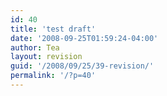 ```yaml
---
id: 40
title: 'test draft'
date: '2008-09-25T01:59:24-04:00'
author: Tea
layout: revision
guid: '/2008/09/25/39-revision/'
permalink: '/?p=40'
---
```


